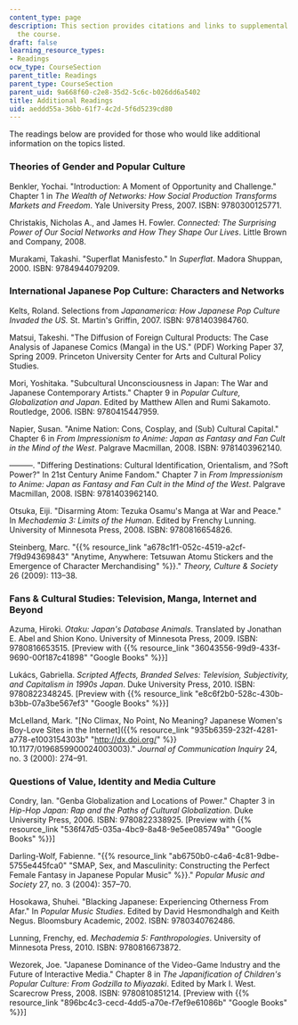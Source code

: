 ```yaml
---
content_type: page
description: This section provides citations and links to supplemental readings for
  the course.
draft: false
learning_resource_types:
- Readings
ocw_type: CourseSection
parent_title: Readings
parent_type: CourseSection
parent_uid: 9a668f60-c2e8-35d2-5c6c-b026dd6a5402
title: Additional Readings
uid: aeddd55a-36bb-61f7-4c2d-5f6d5239cd80
---
```

The readings below are provided for those who would like additional information on the topics listed.

### Theories of Gender and Popular Culture

Benkler, Yochai. "Introduction: A Moment of Opportunity and Challenge." Chapter 1 in *The Wealth of Networks: How Social Production Transforms Markets and Freedom*. Yale University Press, 2007. ISBN: 9780300125771.

Christakis, Nicholas A., and James H. Fowler. *Connected: The Surprising Power of Our Social Networks and How They Shape Our Lives*. Little Brown and Company, 2008.

Murakami, Takashi. "Superflat Manisfesto." In *Superflat*. Madora Shuppan, 2000. ISBN: 9784944079209.

### International Japanese Pop Culture: Characters and Networks

Kelts, Roland. Selections from *Japanamerica: How Japanese Pop Culture Invaded the US.* St. Martin's Griffin, 2007. ISBN: 9781403984760.

Matsui, Takeshi. "The Diffusion of Foreign Cultural Products: The Case Analysis of Japanese Comics (Manga) in the US." (PDF) Working Paper 37, Spring 2009. Princeton University Center for Arts and Cultural Policy Studies.

Mori, Yoshitaka. "Subcultural Unconsciousness in Japan: The War and Japanese Contemporary Artists." Chapter 9 in *Popular Culture, Globalization and Japan*. Edited by Matthew Allen and Rumi Sakamoto. Routledge, 2006. ISBN: 9780415447959.

Napier, Susan. "Anime Nation: Cons, Cosplay, and (Sub) Cultural Capital." Chapter 6 in *From Impressionism to Anime: Japan as Fantasy and Fan Cult in the Mind of the West*. Palgrave Macmillan, 2008. ISBN: 9781403962140.

———. "Differing Destinations: Cultural Identification, Orientalism, and ?Soft Power?" In 21st Century Anime Fandom." Chapter 7 in *From Impressionism to Anime: Japan as Fantasy and Fan Cult in the Mind of the West*. Palgrave Macmillan, 2008. ISBN: 9781403962140.

Otsuka, Eiji. "Disarming Atom: Tezuka Osamu's Manga at War and Peace." In *Mechademia 3: Limits of the Human*. Edited by Frenchy Lunning. University of Minnesota Press, 2008. ISBN: 9780816654826.

Steinberg, Marc. "{{% resource_link "a678c1f1-052c-4519-a2cf-7f9d94369843" "Anytime, Anywhere: Tetsuwan Atomu Stickers and the Emergence of Character Merchandising" %}}." *Theory, Culture & Society* 26 (2009): 113–38.

### Fans & Cultural Studies: Television, Manga, Internet and Beyond

Azuma, Hiroki. *Otaku: Japan's Database Animals*. Translated by Jonathan E. Abel and Shion Kono. University of Minnesota Press, 2009. ISBN: 9780816653515. \[Preview with {{% resource_link "36043556-99d9-433f-9690-00f187c41898" "Google Books" %}}\]

Lukács, Gabriella. *Scripted Affects, Branded Selves: Television, Subjectivity, and Capitalism in 1990s Japan*. Duke University Press, 2010. ISBN: 9780822348245. \[Preview with {{% resource_link "e8c6f2b0-528c-430b-b3bb-07a3be567ef3" "Google Books" %}}\]

McLelland, Mark. "\[No Climax, No Point, No Meaning? Japanese Women's Boy-Love Sites in the Internet\]({{% resource_link "935b6359-232f-4281-a778-e1003154303b" "http://dx.doi.org/" %}} 10.1177/0196859900024003003)." *Journal of Communication Inquiry* 24, no. 3 (2000): 274–91.

### Questions of Value, Identity and Media Culture

Condry, Ian. "Genba Globalization and Locations of Power." Chapter 3 in *Hip-Hop Japan: Rap and the Paths of Cultural Globalization*. Duke University Press, 2006. ISBN: 9780822338925. \[Preview with {{% resource_link "536f47d5-035a-4bc9-8a48-9e5ee085749a" "Google Books" %}}\]

Darling-Wolf, Fabienne. "{{% resource_link "ab6750b0-c4a6-4c81-9dbe-5755e445fca0" "SMAP, Sex, and Masculinity: Constructing the Perfect Female Fantasy in Japanese Popular Music" %}}." *Popular Music and Society* 27, no. 3 (2004): 357–70.

Hosokawa, Shuhei. "Blacking Japanese: Experiencing Otherness From Afar." In *Popular Music Studies*. Edited by David Hesmondhalgh and Keith Negus. Bloomsbury Academic, 2002. ISBN: 9780340762486.

Lunning, Frenchy, ed. *Mechademia 5: Fanthropologies*. University of Minnesota Press, 2010. ISBN: 9780816673872.

Wezorek, Joe. "Japanese Dominance of the Video-Game Industry and the Future of Interactive Media." Chapter 8 in *The Japanification of Children's Popular Culture: From Godzilla to Miyazaki*. Edited by Mark I. West. Scarecrow Press, 2008. ISBN: 9780810851214. \[Preview with {{% resource_link "896bc4c3-cecd-4dd5-a70e-f7ef9e61086b" "Google Books" %}}\]